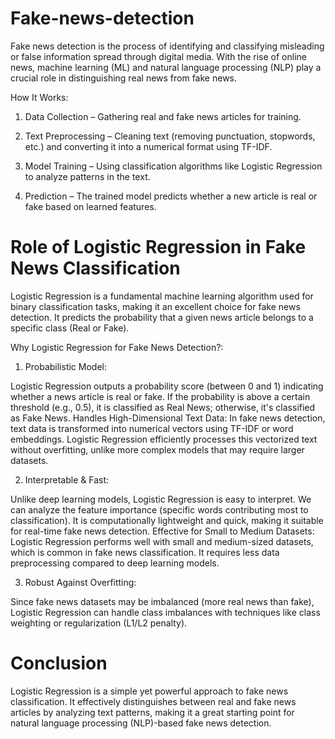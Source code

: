 # Fake-news-detection
Fake news detection is the process of identifying and classifying misleading or false information spread through digital media. With the rise of online news, machine learning (ML) and natural language processing (NLP) play a crucial role in distinguishing real news from fake news.

How It Works:

1) Data Collection – Gathering real and fake news articles for training.

2) Text Preprocessing – Cleaning text (removing punctuation, stopwords, etc.) and converting it into a numerical format using TF-IDF.

3) Model Training – Using classification algorithms like Logistic Regression to analyze patterns in the text.

4) Prediction – The trained model predicts whether a new article is real or fake based on learned features.

# Role of Logistic Regression in Fake News Classification

Logistic Regression is a fundamental machine learning algorithm used for binary classification tasks, making it an excellent choice for fake news detection. It predicts the probability that a given news article belongs to a specific class (Real or Fake).

Why Logistic Regression for Fake News Detection?:

1) Probabilistic Model:

Logistic Regression outputs a probability score (between 0 and 1) indicating whether a news article is real or fake.
If the probability is above a certain threshold (e.g., 0.5), it is classified as Real News; otherwise, it's classified as Fake News.
Handles High-Dimensional Text Data:
In fake news detection, text data is transformed into numerical vectors using TF-IDF or word embeddings.
Logistic Regression efficiently processes this vectorized text without overfitting, unlike more complex models that may require larger datasets.

2) Interpretable & Fast:

Unlike deep learning models, Logistic Regression is easy to interpret.
We can analyze the feature importance (specific words contributing most to classification).
It is computationally lightweight and quick, making it suitable for real-time fake news detection.
Effective for Small to Medium Datasets:
Logistic Regression performs well with small and medium-sized datasets, which is common in fake news classification.
It requires less data preprocessing compared to deep learning models.

3) Robust Against Overfitting:

Since fake news datasets may be imbalanced (more real news than fake), Logistic Regression can handle class imbalances with techniques like class weighting or regularization (L1/L2 penalty).


# Conclusion

Logistic Regression is a simple yet powerful approach to fake news classification. It effectively distinguishes between real and fake news articles by analyzing text patterns, making it a great starting point for natural language processing (NLP)-based fake news detection.
